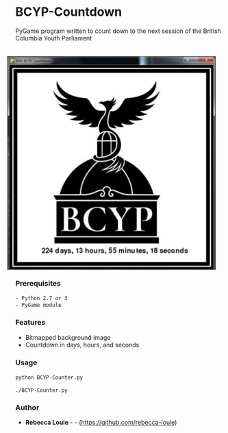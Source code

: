 # BCYP-Countdown
PyGame program written to count down to the next session of the British Columbia Youth Parliament

<p align="right">
  <img style="padding:0 15px" src="BCYP-Demo.jpg" height="500" align="right" hspace="20" vspace="20">
</p>

### Prerequisites
```
- Python 2.7 or 3
- PyGame module
```

### Features
<ul>
  <li>Bitmapped background image</li>
  <li>Countdown in days, hours, and seconds</li>
</ul>

### Usage
```
python BCYP-Counter.py
```
```
./BCYP-Counter.py
```
### Author
* **Rebecca Louie** - - (https://github.com/rebecca-louie)
